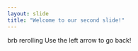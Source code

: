 ```yaml
---
layout: slide
title: "Welcome to our second slide!"
---
```

brb rerolling 
Use the left arrow to go back!
